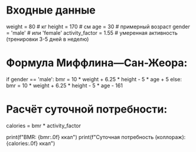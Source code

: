 # Входные данные
weight = 80       # кг
height = 170      # см
age = 30          # примерный возраст
gender = 'male'   # или 'female'
activity_factor = 1.55  # умеренная активность (тренировки 3-5 дней в неделю)

# Формула Миффлина—Сан-Жеора:
if gender == 'male':
    bmr = 10 * weight + 6.25 * height - 5 * age + 5
else:
    bmr = 10 * weight + 6.25 * height - 5 * age - 161

# Расчёт суточной потребности:
calories = bmr * activity_factor

print(f"BMR: {bmr:.0f} ккал")
print(f"Суточная потребность (коллораж): {calories:.0f} ккал")
